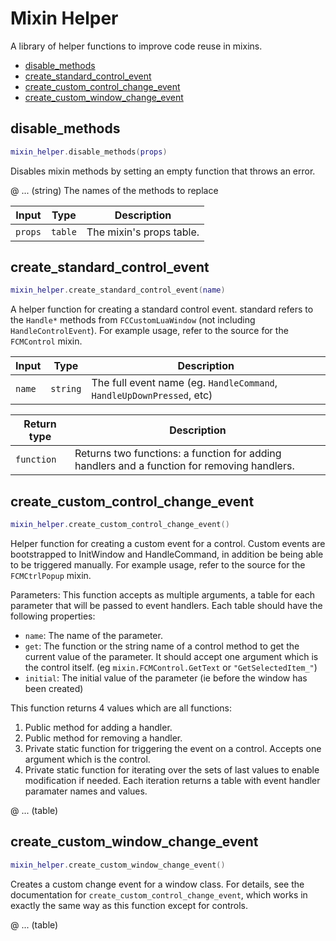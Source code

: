 # Mixin Helper

A library of helper functions to improve code reuse in mixins.

- [disable_methods](#disable_methods)
- [create_standard_control_event](#create_standard_control_event)
- [create_custom_control_change_event](#create_custom_control_change_event)
- [create_custom_window_change_event](#create_custom_window_change_event)

## disable_methods

```lua
mixin_helper.disable_methods(props)
```

Disables mixin methods by setting an empty function that throws an error.

@ ... (string) The names of the methods to replace

| Input | Type | Description |
| ----- | ---- | ----------- |
| `props` | `table` | The mixin's props table. |

## create_standard_control_event

```lua
mixin_helper.create_standard_control_event(name)
```

A helper function for creating a standard control event. standard refers to the `Handle*` methods from `FCCustomLuaWindow` (not including `HandleControlEvent`).
For example usage, refer to the source for the `FCMControl` mixin.

| Input | Type | Description |
| ----- | ---- | ----------- |
| `name` | `string` | The full event name (eg. `HandleCommand`, `HandleUpDownPressed`, etc) |

| Return type | Description |
| ----------- | ----------- |
| `function` | Returns two functions: a function for adding handlers and a function for removing handlers. |

## create_custom_control_change_event

```lua
mixin_helper.create_custom_control_change_event()
```

Helper function for creating a custom event for a control.
Custom events are bootstrapped to InitWindow and HandleCommand, in addition be being able to be triggered manually.
For example usage, refer to the source for the `FCMCtrlPopup` mixin.

Parameters:
This function accepts as multiple arguments, a table for each parameter that will be passed to event handlers. Each table should have the following properties:
- `name`: The name of the parameter.
- `get`: The function or the string name of a control method to get the current value of the parameter. It should accept one argument which is the control itself. (eg `mixin.FCMControl.GetText` or `"GetSelectedItem_"`)
- `initial`: The initial value of the parameter (ie before the window has been created)

This function returns 4 values which are all functions:
1. Public method for adding a handler.
2. Public method for removing a handler.
3. Private static function for triggering the event on a control. Accepts one argument which is the control.
4. Private static function for iterating over the sets of last values to enable modification if needed. Each iteration returns a table with event handler paramater names and values.

@ ... (table)

## create_custom_window_change_event

```lua
mixin_helper.create_custom_window_change_event()
```

Creates a custom change event for a window class. For details, see the documentation for `create_custom_control_change_event`, which works in exactly the same way as this function except for controls.

@ ... (table)

